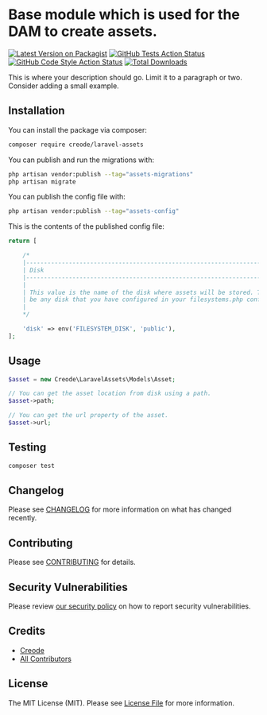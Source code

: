 # Base module which is used for the DAM to create assets.

[![Latest Version on Packagist](https://img.shields.io/packagist/v/creode/laravel-assets.svg?style=flat-square)](https://packagist.org/packages/creode/laravel-assets)
[![GitHub Tests Action Status](https://img.shields.io/github/actions/workflow/status/creode-modules/laravel-assets/run-tests.yml?branch=main&label=tests&style=flat-square)](https://github.com/creode-modules/laravel-assets/actions?query=workflow%3Arun-tests+branch%3Amain)
[![GitHub Code Style Action Status](https://img.shields.io/github/actions/workflow/status/creode-modules/laravel-assets/fix-php-code-style-issues.yml?branch=main&label=code%20style&style=flat-square)](https://github.com/creode-modules/laravel-assets/actions?query=workflow%3A"Fix+PHP+code+style+issues"+branch%3Amain)
[![Total Downloads](https://img.shields.io/packagist/dt/creode/laravel-assets.svg?style=flat-square)](https://packagist.org/packages/creode/laravel-assets)

This is where your description should go. Limit it to a paragraph or two. Consider adding a small example.

## Installation

You can install the package via composer:

```bash
composer require creode/laravel-assets
```

You can publish and run the migrations with:

```bash
php artisan vendor:publish --tag="assets-migrations"
php artisan migrate
```

You can publish the config file with:

```bash
php artisan vendor:publish --tag="assets-config"
```

This is the contents of the published config file:

```php
return [

    /*
    |--------------------------------------------------------------------------
    | Disk
    |--------------------------------------------------------------------------
    |
    | This value is the name of the disk where assets will be stored. This can
    | be any disk that you have configured in your filesystems.php config file.
    |
    */

    'disk' => env('FILESYSTEM_DISK', 'public'),
];
```

## Usage

```php
$asset = new Creode\LaravelAssets\Models\Asset;

// You can get the asset location from disk using a path.
$asset->path;

// You can get the url property of the asset.
$asset->url;
```

## Testing

```bash
composer test
```

## Changelog

Please see [CHANGELOG](CHANGELOG.md) for more information on what has changed recently.

## Contributing

Please see [CONTRIBUTING](CONTRIBUTING.md) for details.

## Security Vulnerabilities

Please review [our security policy](../../security/policy) on how to report security vulnerabilities.

## Credits

- [Creode](https://github.com/creode)
- [All Contributors](../../contributors)

## License

The MIT License (MIT). Please see [License File](LICENSE.md) for more information.
